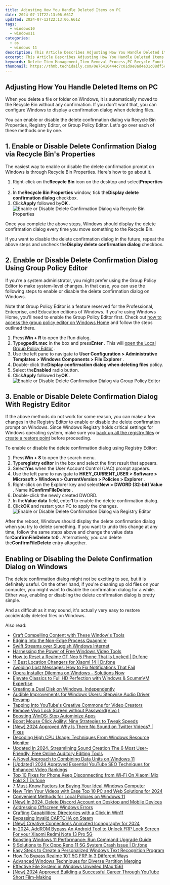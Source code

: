 ```yaml
---
title: Adjusting How You Handle Deleted Items on PC
date: 2024-07-11T22:13:06.661Z
updated: 2024-07-12T22:13:06.661Z
tags:
  - windows10
  - windows11
categories:
  - os
  - windows 11
description: This Article Describes Adjusting How You Handle Deleted Items on PC
excerpt: This Article Describes Adjusting How You Handle Deleted Items on PC
keywords: Delete Item Management,Item Removal Process,PC Recycle Functions,Data Erasure Techniques,Deletion Control Strategies,Trash Management Tips,PC Cleanup Procedures,Delete Item Strategies,Recycle Bin Methods,Data Erasure Tactics,PC Deletion Adjustments,Trash Control Techniques,Cleanup Procedures Guide,Recycling Digital Content
thumbnail: https://thmb.techidaily.com/0e76410444c7c01d9e8ad4e31c08df5ce8b625bff84337aa8bb982a08609d9e6.jpg
---
```


## Adjusting How You Handle Deleted Items on PC

 When you delete a file or folder on Windows, it is automatically moved to the Recycle Bin without any confirmation. If you don't want that, you can configure Windows to display a confirmation dialog when deleting files.

 You can enable or disable the delete confirmation dialog via Recycle Bin Properties, Registry Editor, or Group Policy Editor. Let's go over each of these methods one by one.

## 1\. Enable or Disable Delete Confirmation Dialog via Recycle Bin's Properties

 The easiest way to enable or disable the delete confirmation prompt on Windows is through Recycle Bin Properties. Here's how to go about it.

1. Right-click on the**Recycle Bin** icon on the desktop and select**Properties** .
2. In the**Recycle Bin Properties** window, tick the**Display delete confirmation dialog** checkbox.
3. Click**Apply** followed by**OK** .  
![Enable or Disable Delete Confirmation Dialog via Recycle Bin Properties](https://static1.makeuseofimages.com/wordpress/wp-content/uploads/2022/11/Enable-or-Disable-Delete-Confirmation-Dialog-via-Recycle-Bin-Properties.jpg)

 Once you complete the above steps, Windows should display the delete confirmation dialog every time you move something to the Recycle Bin.

 If you want to disable the delete confirmation dialog in the future, repeat the above steps and uncheck the**Display delete confirmation dialog** checkbox.

## 2\. Enable or Disable Delete Confirmation Dialog Using Group Policy Editor

 If you’re a system administrator, you might prefer using the Group Policy Editor to make system-level changes. In that case, you can use the following steps to enable or disable the delete confirmation dialog on Windows.

 Note that Group Policy Editor is a feature reserved for the Professional, Enterprise, and Education editions of Windows. If you're using Windows Home, you'll need to enable the Group Policy Editor first. Check out [how to access the group policy editor on Windows Home](https://www.makeuseof.com/tag/access-group-policy-editor-even-windows-home-settings-try/) and follow the steps outlined there.

1. Press**Win + R** to open the Run dialog.
2. Type**gpedit.msc** in the box and press**Enter** . This will [open the Local Group Policy Editor](https://www.makeuseof.com/tag/open-local-group-policy-editor-windows/) .
3. Use the left pane to navigate to **User Configuration > Administrative Templates > Windows Components > File Explorer** .
4. Double-click the**Display confirmation dialog when deleting files** policy.
5. Select the**Enabled** radio button.
6. Click**Apply** followed by**OK** .  
![Enable or Disable Delete Confirmation Dialog via Group Policy Editor](https://static1.makeuseofimages.com/wordpress/wp-content/uploads/2022/11/Enable-or-Disable-Delete-Confirmation-Dialog-via-Group-Policy-Editor.jpg)

## 3\. Enable or Disable Delete Confirmation Dialog With Registry Editor

 If the above methods do not work for some reason, you can make a few changes in the Registry Editor to enable or disable the delete confirmation prompt on Windows. Since Windows Registry holds critical settings for Windows operating system, make sure you [back up all the registry files](https://www.makeuseof.com/tag/backup-restore-windows-registry/) or [create a restore point](https://www.makeuseof.com/windows-11-create-restore-point/) before proceeding.

 To enable or disable the delete confirmation dialog using Registry Editor:

1. Press**Win + S** to open the search menu.
2. Type**registry editor** in the box and select the first result that appears.
3. Select**Yes** when the User Account Control (UAC) prompt appears.
4. Use the left pane to navigate to **HKEY\_CURRENT\_USER > Software > Microsoft > Windows > CurrentVersion > Policies > Explorer** .
5. Right-click on the Explorer key and select**New > DWORD (32-bit) Value** . Name it**ConfirmFileDelete** .
6. Double-click the newly created DWORD.
7. In the**Value data** field, enter**1** to enable the delete confirmation dialog.
8. Click**OK** and restart your PC to apply the changes.  
![Enable or Disable Delete Confirmation Dialog via Registry Editor](https://static1.makeuseofimages.com/wordpress/wp-content/uploads/2022/11/Enable-or-Disable-Delete-Confirmation-Dialog-via-Registry-Editor.jpg)

 After the reboot, Windows should display the delete confirmation dialog when you try to delete something. If you want to undo this change at any time, follow the same steps above and change the value data for**ConfirmFileDelete** to**0** . Alternatively, you can delete the**ConfirmFileDelete** entry altogether.

## Enabling or Disabling the Delete Confirmation Dialog on Windows

 The delete confirmation dialog might not be exciting to see, but it is definitely useful. On the other hand, if you're cleaning up old files on your computer, you might want to disable the confirmation dialog for a while. Either way, enabling or disabling the delete confirmation dialog is pretty simple.

 And as difficult as it may sound, it's actually very easy to restore accidentally deleted files on Windows.


<ins class="adsbygoogle"
     style="display:block"
     data-ad-format="autorelaxed"
     data-ad-client="ca-pub-7571918770474297"
     data-ad-slot="1223367746"></ins>



<ins class="adsbygoogle"
     style="display:block"
     data-ad-client="ca-pub-7571918770474297"
     data-ad-slot="8358498916"
     data-ad-format="auto"
     data-full-width-responsive="true"></ins>



<span class="atpl-alsoreadstyle">Also read:</span>
<div><ul>
<li><a href="https://windows11.techidaily.com/craft-compelling-content-with-these-windows-tools/"><u>Craft Compelling Content with These Window's Tools</u></a></li>
<li><a href="https://windows11.techidaily.com/edging-into-the-non-edge-process-quagmire/"><u>Edging Into the Non-Edge Process Quagmire</u></a></li>
<li><a href="https://network-issues.techidaily.com/swift-streams-over-sluggish-windows-internet/"><u>Swift Streams over Sluggish Windows Internet</u></a></li>
<li><a href="https://screen-recording.techidaily.com/harnessing-the-power-of-free-windows-video-tools/"><u>Harnessing the Power of Free Windows Video Tools</u></a></li>
<li><a href="https://techidaily.com/how-to-reset-a-realme-gt-neo-5-phone-that-is-locked-drfone-by-drfone-reset-android-reset-android/"><u>How to Reset a Realme GT Neo 5 Phone That Is Locked | Dr.fone</u></a></li>
<li><a href="https://location-fake.techidaily.com/11-best-location-changers-for-xiaomi-14-drfone-by-drfone-virtual-android/"><u>11 Best Location Changers for Xiaomi 14 | Dr.fone</u></a></li>
<li><a href="https://windows11.techidaily.com/avoiding-lost-messages-how-to-fix-notifications-that-fail/"><u>Avoiding Lost Messages: How to Fix Notifications That Fail</u></a></li>
<li><a href="https://windows11.techidaily.com/1719355454943-opera-installer-dilemma-on-windows-solutions-now/"><u>Opera Installer Dilemma on Windows - Solutions Now</u></a></li>
<li><a href="https://windows11.techidaily.com/elevate-classics-to-full-hd-perfection-with-windows-and-scummvm-expertise/"><u>Elevate Classics to Full HD Perfection with Windows & ScummVM Expertise</u></a></li>
<li><a href="https://windows11.techidaily.com/creating-a-dual-disk-on-windows-independently/"><u>Creating a Dual Disk on Windows, Independently</u></a></li>
<li><a href="https://windows11.techidaily.com/audible-improvements-for-windows-users-stepwise-audio-driver-revamp/"><u>Audible Improvements for Windows Users: Stepwise Audio Driver Revamp</u></a></li>
<li><a href="https://youtube-videos.techidaily.com/tapping-into-youtubes-creative-commons-for-video-creators/"><u>Tapping Into YouTube's Creative Commons for Video Creators</u></a></li>
<li><a href="https://techidaily.com/remove-vivo-lock-screen-without-password-vivo-by-drfone-android-unlock-android-unlock/"><u>Remove Vivo Lock Screen without Password(Vivo )</u></a></li>
<li><a href="https://windows11.techidaily.com/boosting-winos-stop-autominize-apps/"><u>Boosting WinOS: Stop Autominize Apps</u></a></li>
<li><a href="https://windows11.techidaily.com/boost-mouse-click-agility-nine-strategies-to-tweak-speeds/"><u>Boost Mouse Click Agility: Nine Strategies to Tweak Speeds</u></a></li>
<li><a href="https://twitter-videos.techidaily.com/new-2024-approved-why-is-there-no-sound-on-twitter-videos-fixes/"><u>[New] 2024 Approved  Why Is There No Sound on Twitter Videos? | Fixes</u></a></li>
<li><a href="https://windows11.techidaily.com/decoding-high-cpu-usage-techniques-from-windows-resource-monitor/"><u>Decoding High CPU Usage: Techniques From Windows Resource Monitor</u></a></li>
<li><a href="https://audio-editing.techidaily.com/updated-in-2024-streamlining-sound-creation-the-6-most-user-friendly-free-online-auditory-editing-tools/"><u>Updated In 2024, Streamlining Sound Creation The 6 Most User-Friendly, Free Online Auditory Editing Tools</u></a></li>
<li><a href="https://windows11.techidaily.com/a-novel-approach-to-combining-data-units-on-windows-11/"><u>A Novel Approach to Combining Data Units on Windows 11</u></a></li>
<li><a href="https://facebook-video-share.techidaily.com/updated-2024-approved-essential-youtube-seo-techniques-for-enhanced-video-rankings/"><u>[Updated] 2024 Approved  Essential YouTube SEO Techniques for Enhanced Video Rankings</u></a></li>
<li><a href="https://howto.techidaily.com/top-10-fixes-for-phone-keep-disconnecting-from-wi-fi-on-xiaomi-mix-fold-3-drfone-by-drfone-fix-android-problems-fix-android-problems/"><u>Top 10 Fixes for Phone Keep Disconnecting from Wi-Fi On Xiaomi Mix Fold 3 | Dr.fone</u></a></li>
<li><a href="https://windows11.techidaily.com/7-must-know-factors-for-buying-your-ideal-windows-computer/"><u>7 Must-Know Factors for Buying Your Ideal WIndows Computer</u></a></li>
<li><a href="https://ai-video-tools.techidaily.com/new-trim-your-videos-with-ease-top-10-pc-and-web-solutions-for-2024/"><u>New Trim Your Videos with Ease Top 10 PC and Web Solutions for 2024</u></a></li>
<li><a href="https://windows11.techidaily.com/convenient-methods-for-local-policies-on-windows-11/"><u>Convenient Methods for Local Policies on Windows 11</u></a></li>
<li><a href="https://discord-videos.techidaily.com/new-in-2024-delete-discord-account-on-desktop-and-mobile-devices/"><u>[New] In 2024, Delete Discord Account on Desktop and Mobile Devices</u></a></li>
<li><a href="https://windows11.techidaily.com/addressing-offscreen-windows-errors/"><u>Addressing Offscreen Windows Errors</u></a></li>
<li><a href="https://windows11.techidaily.com/crafting-capabilities-directories-with-a-click-in-win11/"><u>Crafting Capabilities: Directories with a Click in Win11</u></a></li>
<li><a href="https://windows11.techidaily.com/bypassing-invalid-captcha-on-steam/"><u>Bypassing Invalid CAPTCHA on Steam</u></a></li>
<li><a href="https://discord-videos.techidaily.com/new-creative-connections-animated-iconography-for-2024/"><u>[New] Creative Connections  Animated Iconography for 2024</u></a></li>
<li><a href="https://bypass-frp.techidaily.com/in-2024-addrom-bypass-an-android-tool-to-unlock-frp-lock-screen-for-your-xiaomi-redmi-note-13-pro-5g-by-drfone-android/"><u>In 2024, AddROM Bypass An Android Tool to Unlock FRP Lock Screen For your Xiaomi Redmi Note 13 Pro 5G</u></a></li>
<li><a href="https://windows11.techidaily.com/boosting-windows-11-performance-run-command-upgrade-guide/"><u>Boosting Windows 11 Performance: Run Command Upgrade Guide</u></a></li>
<li><a href="https://howto.techidaily.com/9-solutions-to-fix-oppo-reno-11-5g-system-crash-issue-drfone-by-drfone-fix-android-problems-fix-android-problems/"><u>9 Solutions to Fix Oppo Reno 11 5G System Crash Issue | Dr.fone</u></a></li>
<li><a href="https://windows11.techidaily.com/easy-steps-to-create-a-personalized-windows-text-recognition-program/"><u>Easy Steps to Create a Personalized Windows Text Recognition Program</u></a></li>
<li><a href="https://android-frp.techidaily.com/how-to-bypass-realme-10t-5g-frp-in-3-different-ways-by-drfone-android/"><u>How To Bypass Realme 10T 5G FRP In 3 Different Ways</u></a></li>
<li><a href="https://windows11.techidaily.com/advanced-windows-techniques-for-diverse-partition-merging/"><u>Advanced Windows Techniques for Diverse Partition Merging</u></a></li>
<li><a href="https://windows11.techidaily.com/effective-file-system-in-windows-unveiled-max-156/"><u>Effective File System in Windows Unveiled (Max 156)</u></a></li>
<li><a href="https://youtube-blog.techidaily.com/024-approved-building-a-successful-career-through-youtube-short-film-making/"><u>[New] 2024 Approved  Building a Successful Career Through YouTube Short Film-Making</u></a></li>
</ul></div>
